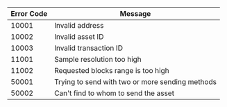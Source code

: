 | Error Code | Message                                         |
| ---------- | ----------------------------------------------- |
| 10001      | Invalid address                                 |
| 10002      | Invalid asset ID                                |
| 10003      | Invalid transaction ID                          |
| 11001      | Sample resolution too high                      |
| 11002      | Requested blocks range is too high              |
| 50001      | Trying to send with two or more sending methods |
| 50002      | Can't find to whom to send the asset            |